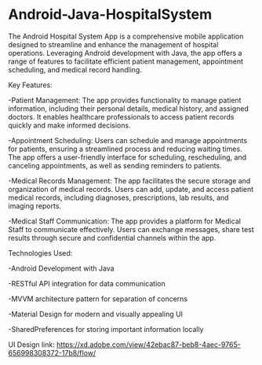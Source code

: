 # Android-Java-HospitalSystem
The Android Hospital System App is a comprehensive mobile application designed to streamline and enhance the management of hospital operations. Leveraging Android development with Java, the app offers a range of features to facilitate efficient patient management, appointment scheduling, and medical record handling.

Key Features:

-Patient Management: The app provides functionality to manage patient information, including their personal details, medical history, and assigned doctors. It enables healthcare professionals to access patient records quickly and make informed decisions.

-Appointment Scheduling: Users can schedule and manage appointments for patients, ensuring a streamlined process and reducing waiting times. The app offers a user-friendly interface for scheduling, rescheduling, and canceling appointments, as well as sending reminders to patients.

-Medical Records Management: The app facilitates the secure storage and organization of medical records. Users can add, update, and access patient medical records, including diagnoses, prescriptions, lab results, and imaging reports.

-Medical Staff Communication: The app provides a platform for Medical Staff to communicate effectively. Users can exchange messages, share test results through secure and confidential channels within the app.

Technologies Used:

-Android Development with Java

-RESTful API integration for data communication

-MVVM architecture pattern for separation of concerns

-Material Design for modern and visually appealing UI

-SharedPreferences for storing important information locally

UI Design link: https://xd.adobe.com/view/42ebac87-beb8-4aec-9765-656998308372-17b8/flow/
